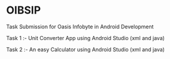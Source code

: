 # OIBSIP
Task Submission for Oasis Infobyte in Android Development 

Task 1 :- Unit Converter App using Android Studio (xml and java)

Task 2 :- An easy Calculator using Android Studio (xml and java)
